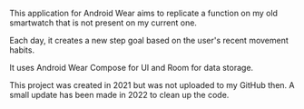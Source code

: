 This application for Android Wear aims to replicate a function on my old smartwatch that is not present on my current one.

Each day, it creates a new step goal based on the user's recent movement habits.

It uses Android Wear Compose for UI and Room for data storage.

This project was created in 2021 but was not uploaded to my GitHub then. A small update has been made in 2022 to clean up the code.

